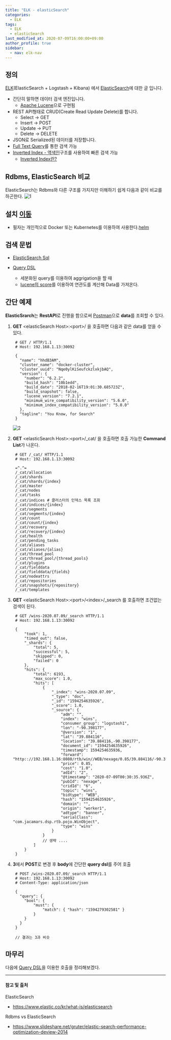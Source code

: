 ```yaml
---
title: "ELK - elasticSearch"
categories: 
  - ELK
tags:
  - ELK
  - elasticSearch
last_modified_at: 2020-07-09T16:00:00+09:00
author_profile: true
sidebar:
  - nav: elk-nav
---
```


## 정의

[ELK](https://www.elastic.co/kr/what-is/elk-stack)(ElasticSearch + Logstash + Kibana) 에서 [ElasticSearch](https://www.elastic.co/kr/what-is/elasticsearch)에 대한 글 입니다.

- 간단히 말하면 데이터 검색 엔진입니다. 
  - [Apache Lucene](https://lucene.apache.org/core/downloads.html)으로 구현됨
- REST API형태로 CRUD(Create Read Update Delete)를 합니다.
  - Select -> GET
  - Insert -> POST
  - Update -> PUT
  - Delete -> DELETE 
- JSON로 Serialized된 데이터를 저장합니다. 
- [Full Text Query](https://www.elastic.co/guide/en/elasticsearch/reference/current/full-text-queries.html)를 통한 검색 가능
- [Inverted Index - 역색인](https://www.elastic.co/guide/en/elasticsearch/guide/master/inverted-index.html)구조를 사용하여  빠른 검색 가능
  - [Inverted Index란?](https://ko.wikipedia.org/wiki/%EC%97%AD%EC%83%89%EC%9D%B8)

## Rdbms, ElasticSearch 비교

ElasticSearch는 Rdbms와 다른 구조를 가지지만 이해하기 쉽게 다음과 같이 비교를 하곤한다.
![1](/assets/img/posts/ELK/elasticSearch/1.png)

## 설치 [이동](https://www.elastic.co/guide/en/elasticsearch/reference/current/install-elasticsearch.html)
- 필자는 개인적으로 Docker 또는 Kubernetes를 이용하여 사용한다.[helm](https://hub.helm.sh/charts/elastic/elasticsearch)

## 검색 문법

- [ElasticSearch Sql](https://www.elastic.co/guide/en/elasticsearch/reference/current/sql-overview.html)

- [Query DSL](https://www.elastic.co/guide/en/elasticsearch/reference/current/query-dsl.html)
  - 세분화된 query를 이용하여 aggrigation을 할 때
  - [lucene의 score](https://lucene.apache.org/core/3_5_0/scoring.html)를 이용하여 연관도를 계산해 Data를 가져온다.

## 간단 예제

**ElasticSrarch**는 **RestAPI**로 진행을 함으로써 [Postman](https://www.postman.com/)으로 **data**를 조회할 수 있다.

1. **GET** \<elasticSearch Host\>:\<port\>/ 을 호출하면 다음과 같은 data를 얻을 수 있다.

        # GET / HTTP/1.1
        # Host: 192.168.1.13:30092

        {
          "name": "hhdB3AM",
          "cluster_name": "docker-cluster",
          "cluster_uuid": "Nqe0ylKiSeufckzlxkjbAQ",
          "version": {
            "number": "6.2.2",
            "build_hash": "10b1edd",
            "build_date": "2018-02-16T19:01:30.685723Z",
            "build_snapshot": false,
            "lucene_version": "7.2.1",
            "minimum_wire_compatibility_version": "5.6.0",
            "minimum_index_compatibility_version": "5.0.0"
          },
          "tagline": "You Know, for Search"
        }

    ![2](/assets/img/posts/ELK/elasticSearch/2.png)

2. **GET** \<elasticSearch Host\>:\<port\>/_cat/ 을 호출하면 호출 가능한 **Command List**가 나온다.

        # GET /_cat/ HTTP/1.1
        # Host: 192.168.1.13:30092

        =^.^=
        /_cat/allocation
        /_cat/shards
        /_cat/shards/{index}
        /_cat/master
        /_cat/nodes
        /_cat/tasks
        /_cat/indices # 클러스터의 인덱스 목록 조회
        /_cat/indices/{index}
        /_cat/segments
        /_cat/segments/{index}
        /_cat/count
        /_cat/count/{index}
        /_cat/recovery
        /_cat/recovery/{index}
        /_cat/health
        /_cat/pending_tasks
        /_cat/aliases
        /_cat/aliases/{alias}
        /_cat/thread_pool
        /_cat/thread_pool/{thread_pools}
        /_cat/plugins
        /_cat/fielddata
        /_cat/fielddata/{fields}
        /_cat/nodeattrs
        /_cat/repositories
        /_cat/snapshots/{repository}
        /_cat/templates

3. **GET** \<elasticSearch Host\>:\<port\>/\<index\>/_search 를 호출하면 조건없는 검색이 된다.

        # GET /wins-2020.07.09/_search HTTP/1.1
        # Host: 192.168.1.13:30092

        {
            "took": 1,
            "timed_out": false,
            "_shards": {
                "total": 5,
                "successful": 5,
                "skipped": 0,
                "failed": 0
            },
            "hits": {
                "total": 6193,
                "max_score": 1.0,
                "hits": [
                    {
                        "_index": "wins-2020.07.09",
                        "_type": "doc",
                        "_id": "1594254635926",
                        "_score": 1.0,
                        "_source": {
                            "adm": "",
                            "index": "wins",
                            "consumer_group": "logstash1",
                            "lon": "-90.398177",
                            "@version": "1",
                            "lat": "39.884116",
                            "location": "39.884116,-90.398177",
                            "document_id": "1594254635926",
                            "timestamp": 1594254635936,
                            "forward": "http:://192.168.1.16:8080/rtb/win//WEB/nexage/0.85/39.884116/-90.398177/2/6/1594254635926",
                            "price": 0.85,
                            "cost": "1.0",
                            "adId": "2",
                            "@timestamp": "2020-07-09T00:30:35.936Z",
                            "pubId": "nexage",
                            "cridId": "6",
                            "topic": "wins",
                            "bidtype": "WEB",
                            "hash": "1594254635926",
                            "domain": "",
                            "origin": "worker1",
                            "adtype": "banner",
                            "serialClass": "com.jacamars.dsp.rtb.pojo.WinObject",
                            "type": "wins"
                        }
                    }
                    // 생략 ....
                ]
            }
        }

4. **3**에서 **POST**로 변경 후 **body**에 간단한 **query dsl**를 주어 호출

        # POST /wins-2020.07.09/_search HTTP/1.1
        # Host: 192.168.1.13:30092
        # Content-Type: application/json

        {
          "query": {
            "bool": {
                "must": {
                    "match": { "hash": "1594279302581" }            
                }
            }
          }
        }

        // 결과는 3과 비슷


## 마무리

다음에 [Query DSL](https://www.elastic.co/guide/en/elasticsearch/reference/current/query-dsl.html)을 이용한 호출을 정리해보겠다.


---
#### 참고 및 출처

ElasticSearch
- https://www.elastic.co/kr/what-is/elasticsearch

Rdbms vs ElasticSearch
- https://www.slideshare.net/gruter/elastic-search-performance-optimization-deview-2014